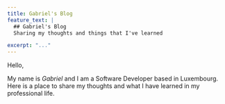 ```yaml
---
title: Gabriel's Blog
feature_text: |
  ## Gabriel's Blog
  Sharing my thoughts and things that I've learned

excerpt: "..."
---
```


Hello, 

My name is *Gabriel* and I am a Software Developer based in Luxembourg. Here is a place to share my thoughts and what I have learned in my professional life.